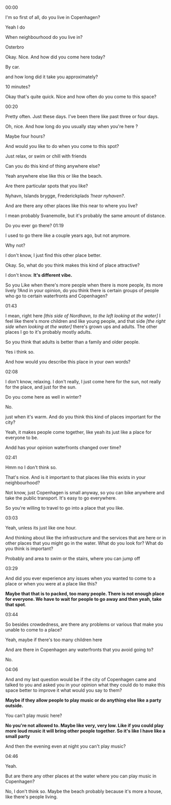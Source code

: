 00:00

I'm so first of all, do you live in Copenhagen? 

Yeah I do

When neighbourhood do you live in? 

Osterbro

Okay. Nice. And how did you come here today? 

By car.

and how long did it take you approximately? 

10 minutes?

Okay that's quite quick. Nice and how often do you come to this space?

00:20

Pretty often. Just these days. I've been there like past three or four days. 

Oh, nice. And how long do you usually stay when you're here ?

Maybe  four hours?

And would you like to do when you come to this spot? 

Just relax, or swim or chill with friends


Can you do this kind of thing anywhere else? 

Yeah anywhere else like this or like the beach.

Are there particular spots that you like?

Nyhavn, Islands brygge, Frederickplads *?near nyhaven?*.

And are there any other places like this near to where you live? 

I mean probably Svanemolle, but it's probably the same amount of distance.

Do you ever go there?
01:19

I used to go there like a couple years ago, but not anymore. 

Why not? 

I don't know, I just find this other place better. 

Okay. So, what do you think makes this kind of place attractive?

I don't know. **It's different vibe.** 

So you Like when there's more people when there is more people, its more lively ?And in your opinion, do you think there is certain groups of people who go to certain waterfronts and Copenhagen?

01:43

I mean, right here *[this side of Nordhavn, to the left looking at the water]*  I feel like there's more children and like young people, and that side *[the right side when looking at the water]* there's grown ups and adults. The other places I go to it's probably mostly adults. 

So you think that adults is better than a family and older people.

Yes i think so.

And how would you describe this place in your own words?

02:08

I don't know, relaxing. I don't really, I just come here for the sun, not really for the place, and just for the sun.

Do you come here as well in winter?

No.

just when it's warm. And do you think this kind of places important for the city? 


Yeah, it makes people come together, like yeah its just like a place for everyone to be.

Andd has your opinion waterfronts changed over time?

02:41

Hmm no I don't think so.

That's nice. And is it important to that places like this exists in your neighbourhood? 

Not know, just  Copenhagen is small anyway, so you can bike anywhere and take the public transport. It's easy to go everywhere. 

So you're willing to travel to go into a place that you like.

03:03

Yeah, unless its just like one hour.

And thinking about like the infrastructure and the services that are here or in other places that you might go in the water. What do you look for? What do you think is important?

Probably and area to swim or the stairs, where you can jump off

03:29

And did you ever experience any issues when you wanted to come to a place or when you were at a place like this? 

**Maybe that that is to packed, too many people. There is not enough place for everyone. We have to wait for people to go away and then yeah, take that spot**.

03:44

So besides crowdedness, are there any problems or various that make you unable to come to a place? 

Yeah, maybe if there's too many children here

And are there in Copenhagen any waterfronts that you avoid going to?

No.

04:06

And and my last question would be if the city of Copenhagen came and talked to you and asked you in your opinion what they could do to make this space better to improve it what would you say to them? 

**Maybe if they allow people to play music or do anything else like a party outside.**

You can't play music here?

**No you're not allowed to. Maybe like very, very low. Like if you could play more loud music it will bring other people together. So it's like I have like a small party**

And then the evening even at night you can't play music?

04:46

Yeah. 

But are there any other places at the water where you can play music in Copenhagen?

No, I don't think so. Maybe the beach probably because it's more a  house, like there's people living. 

